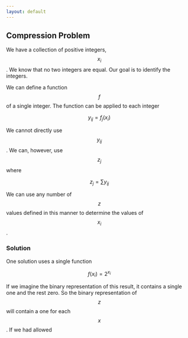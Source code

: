 ```yaml
---
layout: default
---
```


## Compression Problem

We have a collection of positive integers, $$x_i$$.
We know that no two integers are equal.
Our goal is to identify the integers.

We can define a function $$f$$ of a single integer.
The function can be applied to each integer

$$
y_{ij}= f_j(x_i)
$$

We cannot directly use $$y_{ij}$$.
We can, however, use $$z_j$$ where

$$
z_j = \sum y_{ij}
$$

We can use any number of $$z$$ values defined in this manner to determine the values of $$x_i$$.

### Solution

One solution uses a single function

$$
f(x_i) = 2^{x_i}
$$

If we imagine the binary representation of this result, it contains a single one and the rest zero.
So the binary representation of $$z$$ will contain a one for each $$x$$.
If we had allowed 


